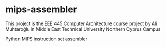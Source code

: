 # mips-assembler

This project is the EEE 445 Computer Architecture course project by Ali Muhtaroğlu in
Middle East Technical University Northern Cyprus Campus

Python MIPS instruction set assembler
